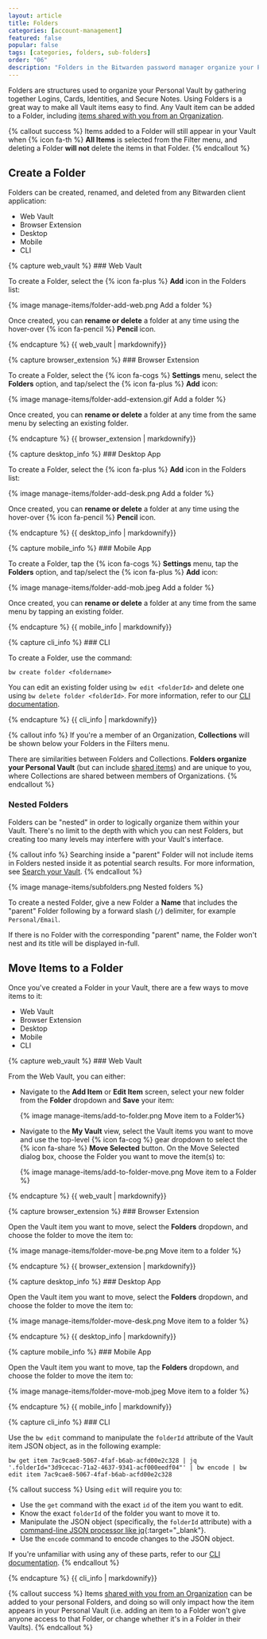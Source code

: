 ```yaml
---
layout: article
title: Folders
categories: [account-management]
featured: false
popular: false
tags: [categories, folders, sub-folders]
order: "06"
description: "Folders in the Bitwarden password manager organize your Personal Vault by gathering together login credentials, cards, identities, and secure notes."
---
```


Folders are structures used to organize your Personal Vault by gathering together Logins, Cards, Identities, and Secure Notes. Using Folders is a great way to make all Vault items easy to find. Any Vault item can be added to a Folder, including [items shared with you from an Organization]({{site.baseurl}}/article/sharing/).

{% callout success %}
Items added to a Folder will still appear in your Vault when {% icon fa-th %} **All Items** is selected from the Filter menu, and deleting a Folder **will not** delete the items in that Folder.
{% endcallout %}

## Create a Folder

Folders can be created, renamed, and deleted from any Bitwarden client application:

<ul class="nav nav-tabs" id="myTab" role="tablist">
  <li class="nav-item" role="presentation">
    <a class="nav-link active" id="wvtab" data-target="#webvault" role="tab" aria-controls="webvault" aria-selected="true">Web Vault</a>
  </li>
  <li class="nav-item" role="presentation">
    <a class="nav-link" id="betab" data-target="#browserextension" role="tab" aria-controls="browserextension" aria-selected="false">Browser Extension</a>
  </li>
  <li class="nav-item" role="presentation">
    <a class="nav-link" id="desktab" data-target="#desktop" role="tab" aria-controls="desktop" aria-selected="false">Desktop</a>
  </li>
  <li class="nav-item" role="presentation">
    <a class="nav-link" id="mobtab" data-target="#mobile" role="tab" aria-controls="mobile" aria-selected="false">Mobile</a>
  </li>
  <li class="nav-item" role="presentation">
    <a class="nav-link" id="clitab" data-target="#cli" role="tab" aria-controls="cli" aria-selected="false">CLI</a>
  </li>
</ul>
<div class="tab-content" id="clientsContent">
  <div class="tab-pane show active" id="webvault" role="tabpanel" aria-labelledby="wvtab">
{% capture web_vault %}
### Web Vault

To create a Folder, select the {% icon fa-plus %} **Add** icon in the Folders list:

{% image manage-items/folder-add-web.png Add a folder %}

Once created, you can **rename or delete** a folder at any time using the hover-over {% icon fa-pencil %} **Pencil** icon.

{% endcapture %}
{{ web_vault | markdownify}}
  </div>
  <div class="tab-pane" id="browserextension" role="tabpanel" aria-labelledby="betab">
{% capture browser_extension %}
### Browser Extension

To create a Folder, select the {% icon fa-cogs %} **Settings** menu, select the **Folders** option, and tap/select the {% icon fa-plus %} **Add** icon:

{% image manage-items/folder-add-extension.gif Add a folder %}

Once created, you can **rename or delete** a folder at any time from the same menu by selecting an existing folder.

{% endcapture %}
{{ browser_extension | markdownify}}
  </div>
  <div class="tab-pane" id="desktop" role="tabpanel" aria-labelledby="desktab">
{% capture desktop_info %}
### Desktop App

To create a Folder, select the {% icon fa-plus %} **Add** icon in the Folders list:

{% image manage-items/folder-add-desk.png Add a folder %}

Once created, you can **rename or delete** a folder at any time using the hover-over {% icon fa-pencil %} **Pencil** icon.

{% endcapture %}
{{ desktop_info | markdownify}}
  </div>
  <div class="tab-pane" id="mobile" role="tabpanel" aria-labelledby="mobtab">
{% capture mobile_info %}
### Mobile App

To create a Folder, tap the {% icon fa-cogs %} **Settings** menu, tap the **Folders** option, and tap/select the {% icon fa-plus %} **Add** icon:

{% image manage-items/folder-add-mob.jpeg Add a folder %}

Once created, you can **rename or delete** a folder at any time from the same menu by tapping an existing folder.

{% endcapture %}
{{ mobile_info | markdownify}}
  </div>
  <div class="tab-pane" id="cli" role="tabpanel" aria-labelledby="cliab">
{% capture cli_info %}
### CLI

To create a Folder, use the command:

```
bw create folder <foldername>
```

You can edit an existing folder using `bw edit <folderId>` and delete one using `bw delete folder <folderId>`. For more information, refer to our [CLI documentation]({{site.baseurl}}/article/cli/).

{% endcapture %}
{{ cli_info | markdownify}}
  </div>
</div>

{% callout info %}
If you're a member of an Organization, **Collections** will be shown below your Folders in the Filters menu.

There are similarities between Folders and Collections. **Folders organize your Personal Vault** (but can include [shared items]({{site.baseurl}}/article/sharing/)) and are unique to you, where Collections are shared between members of Organizations.
{% endcallout %}

### Nested Folders

Folders can be "nested" in order to logically organize them within your Vault. There's no limit to the depth with which you can nest Folders, but creating too many levels may interfere with your Vault's interface.

{% callout info %}
Searching inside a "parent" Folder will not include items in Folders nested inside it as potential search results. For more information, see [Search your Vault]({{site.baseurl}}/article/searching-vault/).
{% endcallout %}

{% image manage-items/subfolders.png Nested folders %}

To create a nested Folder, give a new Folder a **Name** that includes the "parent" Folder following by a forward slash (`/`) delimiter, for example `Personal/Email`.

If there is no Folder with the corresponding "parent" name, the Folder won't nest and its title will be displayed in-full.

## Move Items to a Folder

Once you've created a Folder in your Vault, there are a few ways to move items to it:

<ul class="nav nav-tabs" id="myTab" role="tablist">
  <li class="nav-item" role="presentation">
    <a class="nav-link active" id="wvtab2" data-target="#webvault2" role="tab" aria-controls="webvault2" aria-selected="true">Web Vault</a>
  </li>
  <li class="nav-item" role="presentation">
    <a class="nav-link" id="betab2" data-target="#browserextension2" role="tab" aria-controls="browserextension2" aria-selected="false">Browser Extension</a>
  </li>
  <li class="nav-item" role="presentation">
    <a class="nav-link" id="desktab2" data-target="#desktop2" role="tab" aria-controls="desktop2" aria-selected="false">Desktop</a>
  </li>
  <li class="nav-item" role="presentation">
    <a class="nav-link" id="mobtab2" data-target="#mobile2" role="tab" aria-controls="mobile2" aria-selected="false">Mobile</a>
  </li>
  <li class="nav-item" role="presentation">
    <a class="nav-link" id="clitab2" data-target="#cli2" role="tab" aria-controls="cli2" aria-selected="false">CLI</a>
  </li>
</ul>
<div class="tab-content" id="clientsContent">
  <div class="tab-pane show active" id="webvault2" role="tabpanel" aria-labelledby="wvtab2">
{% capture web_vault %}
### Web Vault

From the Web Vault, you can either:

- Navigate to the **Add Item** or **Edit Item** screen, select your new folder from the **Folder** dropdown and **Save** your item:

   {% image manage-items/add-to-folder.png Move item to a Folder%}
- Navigate to the **My Vault** view, select the Vault items you want to move and use the top-level {% icon fa-cog %} gear dropdown to select the {% icon fa-share %} **Move Selected** button. On the Move Selected dialog box, choose the Folder you want to move the item(s) to:

   {% image manage-items/add-to-folder-move.png Move item to a Folder %}

{% endcapture %}
{{ web_vault | markdownify}}
  </div>
  <div class="tab-pane" id="browserextension2" role="tabpanel" aria-labelledby="betab2">
{% capture browser_extension %}
### Browser Extension

Open the Vault item you want to move, select the **Folders** dropdown, and choose the folder to move the item to:

{% image manage-items/folder-move-be.png Move item to a folder %}

{% endcapture %}
{{ browser_extension | markdownify}}
  </div>
  <div class="tab-pane" id="desktop2" role="tabpanel" aria-labelledby="desktab2">
{% capture desktop_info %}
### Desktop App

Open the Vault item you want to move, select the **Folders** dropdown, and choose the folder to move the item to:

{% image manage-items/folder-move-desk.png Move item to a folder %}

{% endcapture %}
{{ desktop_info | markdownify}}
  </div>
  <div class="tab-pane" id="mobile2" role="tabpanel" aria-labelledby="mobtab2">
{% capture mobile_info %}
### Mobile App

Open the Vault item you want to move, tap the **Folders** dropdown, and choose the folder to move the item to:

{% image manage-items/folder-move-mob.jpeg Move item to a folder %}

{% endcapture %}
{{ mobile_info | markdownify}}
  </div>
  <div class="tab-pane" id="cli2" role="tabpanel" aria-labelledby="cliab2">
{% capture cli_info %}
### CLI

Use the `bw edit` command to manipulate the `folderId` attribute of the Vault item JSON object, as in the following example:

```
bw get item 7ac9cae8-5067-4faf-b6ab-acfd00e2c328 | jq '.folderId="3d9cecac-71a2-4637-9341-acf000eedf04"' | bw encode | bw edit item 7ac9cae8-5067-4faf-b6ab-acfd00e2c328
```

{% callout success %}
Using `edit` will require you to:
- Use the `get` command with the exact `id` of the item you want to edit.
- Know the exact `folderId` of the folder you want to move it to.
- Manipulate the JSON object (specifically, the `folderId` attribute) with a [command-line JSON processor like jq](https://stedolan.github.io/jq/){:target="\_blank"}.
- Use the `encode` command to encode changes to the JSON object.

If you're unfamiliar with using any of these parts, refer to our [CLI documentation]({{site.baseurl}}/article/cli/).
{% endcallout %}

{% endcapture %}
{{ cli_info | markdownify}}
  </div>
</div>

{% callout success %}
Items [shared with you from an Organization]({{site.baseurl}}/article/sharing/) can be added to your personal Folders, and doing so will only impact how the item appears in your Personal Vault (i.e. adding an item to a Folder won't give anyone access to that Folder, or change whether it's in a Folder in their Vaults).
{% endcallout %}
